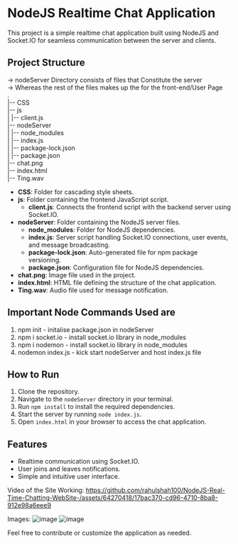 # NodeJS Realtime Chat Application
This project is a simple realtime chat application built using NodeJS and Socket.IO for seamless communication between the server and clients.


## Project Structure
-> nodeServer Directory consists of files that Constitute the server <br/>
-> Whereas the rest of the files makes up the for the front-end/User Page <br/>
. <br/>
|-- CSS<br/>
|-- js<br/>
| |-- client.js<br/>
|-- nodeServer<br/>
| |-- node_modules<br/>
| |-- index.js<br/>
| |-- package-lock.json<br/>
| |-- package.json<br/>
|-- chat.png<br/>
|-- index.html<br/>
|-- Ting.wav<br/>

- **CSS**: Folder for cascading style sheets.
- **js**: Folder containing the frontend JavaScript script.
  - **client.js**: Connects the frontend script with the backend server using Socket.IO.
- **nodeServer**: Folder containing the NodeJS server files.
  - **node_modules**: Folder for NodeJS dependencies.
  - **index.js**: Server script handling Socket.IO connections, user events, and message broadcasting.
  - **package-lock.json**: Auto-generated file for npm package versioning.
  - **package.json**: Configuration file for NodeJS dependencies.
- **chat.png**: Image file used in the project.
- **index.html**: HTML file defining the structure of the chat application.
- **Ting.wav**: Audio file used for message notification.


## Important Node Commands Used are
1. npm init - initalise package.json in nodeServer
2. npm i socket.io - install socket.io library in node_modules
3. npm i nodemon - install socket.io library in node_modules
4. nodemon index.js - kick start nodeServer and host index.js file


## How to Run
1. Clone the repository.
2. Navigate to the `nodeServer` directory in your terminal.
3. Run `npm install` to install the required dependencies.
4. Start the server by running `node index.js`.
5. Open `index.html` in your browser to access the chat application.


## Features
- Realtime communication using Socket.IO.
- User joins and leaves notifications.
- Simple and intuitive user interface.


Video of the Site Working:
https://github.com/rahulshah100/NodeJS-Real-Time-Chatting-WebSite-/assets/64270418/17bac370-cd96-4710-8ba8-912e98a6eee9

Images:
![image](https://github.com/rahulshah100/NodeJS-Real-Time-Chatting-WebSite-/assets/64270418/bf656ba9-49d3-4ca6-ac6f-e13390bc5290)
![image](https://github.com/rahulshah100/NodeJS-Real-Time-Chatting-WebSite-/assets/64270418/e69f2847-c3b3-4d96-8010-c72560a486a6)


Feel free to contribute or customize the application as needed.
